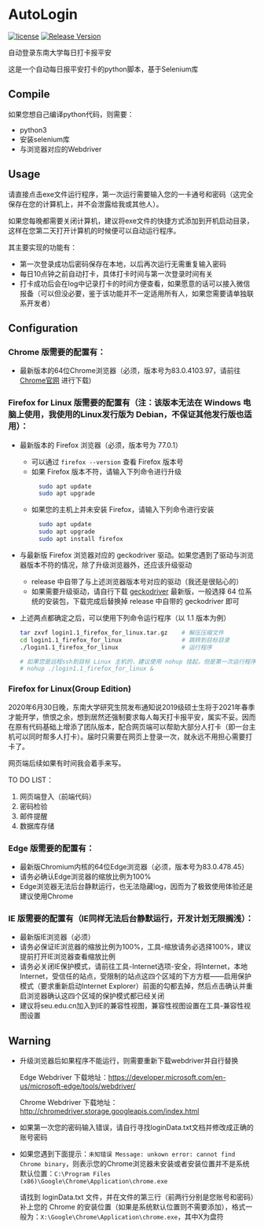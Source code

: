 # AutoLogin

[![license](https://img.shields.io/github/license/StephenHoo/AutoLogin)](https://github.com/StephenHoo/AutoLogin/blob/master/LICENSE)
[![Release Version](https://img.shields.io/github/release/StephenHoo/AutoLogin)](https://github.com/StephenHoo/AutoLoging/releases)

自动登录东南大学每日打卡报平安

这是一个自动每日报平安打卡的python脚本，基于Selenium库

## Compile

如果您想自己编译python代码，则需要：

* python3
* 安装selenium库
* 与浏览器对应的Webdriver

## Usage

请直接点击exe文件运行程序，第一次运行需要输入您的一卡通号和密码（这完全保存在您的计算机上，并不会泄露给我或其他人）。

如果您每晚都需要关闭计算机，建议将exe文件的快捷方式添加到开机启动目录，这样在您第二天打开计算机的时候便可以自动运行程序。

其主要实现的功能有：

* 第一次登录成功后密码保存在本地，以后再次运行无需重复输入密码
* 每日10点钟之前自动打卡，具体打卡时间与第一次登录时间有关
* 打卡成功后会在log中记录打卡的时间方便查看，如果愿意的话可以接入微信报备（可以但没必要，鉴于该功能并不一定适用所有人，如果您需要请单独联系开发者）

## Configuration

### Chrome 版需要的配置有：

* 最新版本的64位Chrome浏览器（必须，版本号为83.0.4103.97，请前往 [Chrome官网](https://www.google.cn/intl/zh-CN/chrome/) 进行下载)

### Firefox for Linux 版需要的配置有（注：该版本无法在 Windows 电脑上使用，我使用的Linux发行版为 Debian，不保证其他发行版也适用）：

* 最新版本的 Firefox 浏览器（必须，版本号为 77.0.1）

    * 可以通过 `firefox --version` 查看 Firefox 版本号
    * 如果 Firefox 版本不符，请输入下列命令进行升级
      ```bash
        sudo apt update
        sudo apt upgrade
      ```
    * 如果您的主机上并未安装 Firefox，请输入下列命令进行安装
      ```bash
        sudo apt update
        sudo apt upgrade
        sudo apt install firefox
      ```

* 与最新版 Firefox 浏览器对应的 geckodriver 驱动。如果您遇到了驱动与浏览器版本不符的情况，除了升级浏览器外，还应该升级驱动

    * release 中自带了与上述浏览器版本号对应的驱动（我还是很贴心的）
    * 如果需要升级驱动，请自行下载 [geckodriver](https://github.com/mozilla/geckodriver/releases) 最新版，一般选择 64 位系统的安装包，下载完成后替换掉 release 中自带的 geckodriver 即可

* 上述两点都确定之后，可以使用下列命令运行程序（以 1.1 版本为例）

  ```bash
  tar zxvf login1.1_firefox_for_linux.tar.gz    # 解压压缩文件
  cd login1.1_firefox_for_linux                 # 跳转到目标目录
  ./login1.1_firefox_for_linux                  # 运行程序

  # 如果您是远程ssh到目标 Linux 主机的，建议使用 nohup 挂起，但是第一次运行程序时不可以挂起，因为要输入账号密码
  # nohup ./login1.1_firefox_for_linux &
  ```

### Firefox for Linux(Group Edition)

2020年6月30日晚，东南大学研究生院发布通知说2019级硕士生将于2021年春季才能开学，愤恨之余，想到居然还强制要求每人每天打卡报平安，属实不妥。因而在原有代码基础上增添了团队版本，配合网页端可以帮助大部分人打卡（即一台主机可以同时帮多人打卡）。届时只需要在网页上登录一次，就永远不用担心需要打卡了。

网页端后续如果有时间我会着手来写。

TO DO LIST：

1. 网页端登入（前端代码）
2. 密码检验
3. 邮件提醒
4. 数据库存储



### Edge 版需要的配置有：

* 最新版Chromium内核的64位Edge浏览器（必须，版本号为83.0.478.45）
* 请务必确认Edge浏览器的缩放比例为100%
* Edge浏览器无法后台静默运行，也无法隐藏log，因而为了极致使用体验还是建议使用Chrome

### IE 版需要的配置有（IE同样无法后台静默运行，开发计划无限搁浅）：

* 最新版IE浏览器（必须）
* 请务必保证IE浏览器的缩放比例为100%，工具-缩放请务必选择100%，建议提前打开IE浏览器查看缩放比例
* 请务必关闭IE保护模式，请前往工具-Internet选项-安全，将Internet，本地Internet，受信任的站点，受限制的站点这四个区域的下方方框——启用保护模式（要求重新启动Internet Explorer）前面的勾都去掉，然后点击确认并重启浏览器确认这四个区域的保护模式都已经关闭
* 建议将seu.edu.cn加入到IE的兼容性视图，兼容性视图设置在工具-兼容性视图设置

## Warning

* 升级浏览器后如果程序不能运行，则需要重新下载webdriver并自行替换

    Edge Webdriver 下载地址：https://developer.microsoft.com/en-us/microsoft-edge/tools/webdriver/

    Chrome Webdriver 下载地址：http://chromedriver.storage.googleapis.com/index.html

* 如果第一次您的密码输入错误，请自行寻找loginData.txt文档并修改成正确的账号密码

* 如果您遇到下面提示：`未知错误 Message: unkown error: cannot find Chrome binary`，则表示您的Chrome浏览器未安装或者安装位置并不是系统默认位置：`C:\Program Files (x86)\Google\Chrome\Application\chrome.exe`

    请找到 loginData.txt 文件，并在文件的第三行（前两行分别是您账号和密码）补上您的 Chrome 的安装位置（如果是系统默认位置则不需要添加），格式一般为：`X:\Google\Chrome\Application\chrome.exe`，其中X为盘符

